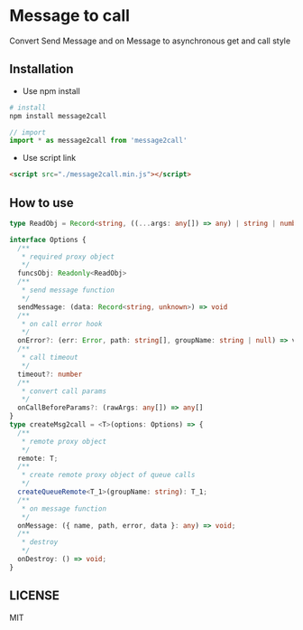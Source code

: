 # Message to call

Convert Send Message and on Message to asynchronous get and call style

## Installation

- Use npm install

```bash
# install
npm install message2call
```

```js
// import
import * as message2call from 'message2call'
```

- Use script link

```html
<script src="./message2call.min.js"></script>
```

## How to use

```ts
type ReadObj = Record<string, ((...args: any[]) => any) | string | number | object>

interface Options {
  /**
   * required proxy object
   */
  funcsObj: Readonly<ReadObj>
  /**
   * send message function
   */
  sendMessage: (data: Record<string, unknown>) => void
  /**
   * on call error hook
   */
  onError?: (err: Error, path: string[], groupName: string | null) => viod
  /**
   * call timeout
   */
  timeout?: number
  /**
   * convert call params
   */
  onCallBeforeParams?: (rawArgs: any[]) => any[]
}
type createMsg2call = <T>(options: Options) => {
  /**
   * remote proxy object
   */
  remote: T;
  /**
   * create remote proxy object of queue calls
   */
  createQueueRemote<T_1>(groupName: string): T_1;
  /**
   * on message function
   */
  onMessage: ({ name, path, error, data }: any) => void;
  /**
   * destroy
   */
  onDestroy: () => void;
}
```

<!-- ## CHANGELOG

See [CHANGELOG.md](https://github.com/lyswhut/message2call/blob/master/CHANGELOG.md) -->

## LICENSE

MIT
